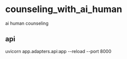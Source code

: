 # counseling_with_ai_human
ai human counseling

## api
uvicorn app.adapters.api:app --reload --port 8000